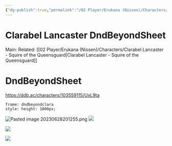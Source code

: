 ```yaml
---
{"dg-publish":true,"permalink":"/02 Player/Erukana (Nissen)/Characters/Clarabel Lancaster DndBeyondSheet/"}
---
```



# Clarabel Lancaster DndBeyondSheet
Main:
Related: [[02 Player/Erukana (Nissen)/Characters/Clarabel Lancaster - Squire of the Queensguard\|Clarabel Lancaster - Squire of the Queensguard]]

# DndBeyondSheet
https://ddb.ac/characters/103559115/UxL9ta
```custom-frames
frame: dndbeyondclara
style: height: 1000px;
```

![Pasted image 20230628201255.png](/img/user/10%20Attachments/Pasted%20image%2020230628201255.png)
![](https://cdn.discordapp.com/attachments/989274756341706822/1123681192978419733/bahnen_same_woman_same_outfit_in_a_brown_leather_duster_no_hood_838982f0-7435-4841-9cca-e627cbf2d833.png)

![](https://cdn.discordapp.com/attachments/989274756341706822/1123682823400853646/bahnen_a_young_woman_squire_of_a_knight_order_cleric_of_bahamut_e3ab8444-82b1-4758-933c-eb02c1333c02.png)

![](https://cdn.discordapp.com/attachments/989274756341706822/1123683271516110909/bahnen_same_woman_same_outfit_in_a_brown_leather_duster_no_hood_e3159aa1-2d41-43e8-8034-7ba4b6359550.png)


